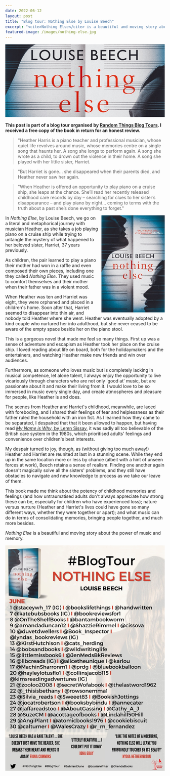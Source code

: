 ```yaml
---
date: 2022-06-12
layout: post
title: "Blog tour: Nothing Else by Louise Beech"
excerpt: "<cite>Nothing Else</cite> is a beautiful and moving story about the power of music and memory."
featured-image: /images/nothing-else.jpg
---
```


![Nothing Else](/images/nothing-else.jpg)

**This post is part of a blog tour organised by [Random Things Blog Tours](http://randomthingsthroughmyletterbox.blogspot.com/p/services-to-publishers-authors-blog.html). I received a free copy of the book in return for an honest review.**

> "Heather Harris is a piano teacher and professional musician, whose quiet life revolves around music, whose memories centre on a single song that haunts her. A song she longs to perform again. A song she wrote as a child, to drown out the violence in their home. A song she played with her little sister, Harriet.

> "But Harriet is gone... she disappeared when their parents died, and Heather never saw her again.

> "When Heather is offered an opportunity to play piano on a cruise ship, she leaps at the chance. She’ll read her recently released childhood care records by day – searching for clues to her sister’s disappearance – and play piano by night... coming to terms with the truth about a past she’s done everything to forget."

<img src="/images/nothing-else-200.jpg" alt="Nothing Else" style="float: right; margin-bottom: 10px; margin-left: 10px;">

In <cite>Nothing Else</cite>, by Louise Beech, we go on a literal and metaphorical journey with musician Heather, as she takes a job playing piano on a cruise ship while trying to untangle the mystery of what happened to her beloved sister, Harriet, 37 years previously.

As children, the pair learned to play a piano their mother had won in a raffle and even composed their own pieces, including one they called <cite>Nothing Else</cite>. They used music to comfort themselves and their mother when their father was in a violent mood.

When Heather was ten and Harriet was eight, they were orphaned and placed in a children's home. Soon after that, Harriet seemed to disappear into thin air, and nobody told Heather where she went. Heather was eventually adopted by a kind couple who nurtured her into adulthood, but she never ceased to be aware of the empty space beside her on the piano stool.

This is a gorgeous novel that made me feel so many things. First up was a sense of adventure and escapism as Heather took her place on the cruise ship. I loved reading about life on board, both for the holidaymakers and the entertainers, and watching Heather make new friends and win over audiences.

Furthermore, as someone who loves music but is completely lacking in musical competence, let alone talent, I always enjoy the opportunity to live vicariously through characters who are not only 'good at' music, but are passionate about it and make their living from it. I would love to be so immersed in music every single day, and create atmospheres and pleasure for people, like Heather is and does.

The scenes from Heather and Harriet's childhood, meanwhile, are laced with foreboding, and I shared their feelings of fear and helplessness as their father ruled the household with an iron fist. As I learned how they came to be separated, I despaired that that it been allowed to happen, but having read [<cite>My Name is Why</cite>, by Lemn Sissay](/my-name-is-why-by-lemn-sissay/), it was sadly all too believable of the British care system in the 1980s, which prioritised adults' feelings and convenience over children's best interests.

My despair turned to joy, though, as (without giving too much away!) Heather and Harriet are reunited at last in a stunning scene. While they end up in the same location more or less by chance (albeit with a hint of unseen forces at work), Beech retains a sense of realism. Finding one another again doesn't magically solve all the sisters' problems, and they still have obstacles to navigate and new knowledge to process as we take our leave of them.

This book made me think about the potency of childhood memories and feelings (and how untraumatised adults don't always appreciate how strong these can be, especially for children who have experienced loss); nature versus nurture (Heather and Harriet's lives could have gone so many different ways, whether they were together or apart); and what music can do in terms of consolidating memories, bringing people together, and much more besides.

<cite>Nothing Else</cite> is a beautiful and moving story about the power of music and memory.

![Nothing Else blog tour banner](/images/nothing-else-banner.jpg)
